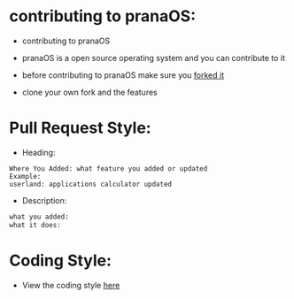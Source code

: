# contributing to pranaOS:

- contributing to pranaOS
- pranaOS is a open source operating system and you can contribute to it
- before contributing to pranaOS make sure you [forked it](https://github.com/pranaOS/pranaOS/fork)

- clone your own fork and the features

# Pull Request Style:

- Heading:
```
Where You Added: what feature you added or updated
Example:
userland: applications calculator updated
```

- Description:
```bash 
what you added:
what it does:
```


# Coding Style:

- View the coding style [here](https://github.com/pranaOS/pranaOS/blob/master/docs/codingstyle.md)